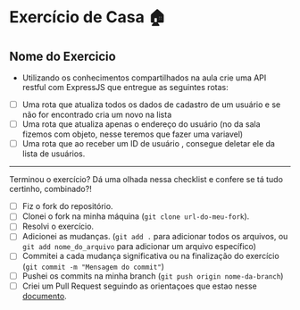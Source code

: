 # Exercício de Casa 🏠

## Nome do Exercicio

- Utilizando os conhecimentos compartilhados na aula crie uma API restful com ExpressJS que entregue as seguintes rotas:
- [ ] Uma rota que atualiza todos os dados de cadastro de um usuário e se não for encontrado cria um novo na lista
- [ ] Uma rota que atualiza apenas o endereço do usuário (no da sala fizemos com objeto, nesse teremos que fazer uma variavel) 
- [ ] Uma rota que ao receber um ID de usuário , consegue deletar ele da lista de usuários.

---

Terminou o exercício? Dá uma olhada nessa checklist e confere se tá tudo certinho, combinado?!

- [ ] Fiz o fork do repositório.
- [ ] Clonei o fork na minha máquina (`git clone url-do-meu-fork`).
- [ ] Resolvi o exercício.
- [ ] Adicionei as mudanças. (`git add .` para adicionar todos os arquivos, ou `git add nome_do_arquivo` para adicionar um arquivo específico)
- [ ] Commitei a cada mudança significativa ou na finalização do exercício (`git commit -m "Mensagem do commit"`)
- [ ] Pushei os commits na minha branch (`git push origin nome-da-branch`)
- [ ] Criei um Pull Request seguindo as orientaçoes que estao nesse [documento](/exercicios/para-casa/instrucoes-pull-request.md).
